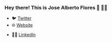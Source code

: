 ### Hey there! This is Jose Alberto Flores 👋 🧑‍💻

<!--
**josealbertoflores/josealbertoflores** is a ✨ _special_ ✨ repository because its `README.md` (this file) appears on your GitHub profile.

### GitHub Stats

![Github Stats](https://github-readme-stats.vercel.app/api?username=atapas&show_icons=true&theme=radical)

### Top Languages

[![Top Langs](https://github-readme-stats.vercel.app/api/top-langs/?username=josealbertoflores)]

## 📫 You can find me @
<!-- YOU-CAN-FIND-ME:START -->
- 🐦 [Twitter](https://twitter.com/josealbertoflo)
- 🌐 [Website](https://josealbertoflores.me/) 
<!-- - [Blog](https://blog.josealbertoflores.me/) -->
- 🧑‍💼 [LinkedIn](https://www.linkedin.com/in/josealbertoflores/)
<!-- YOU-CAN-FIND-ME:END -->
